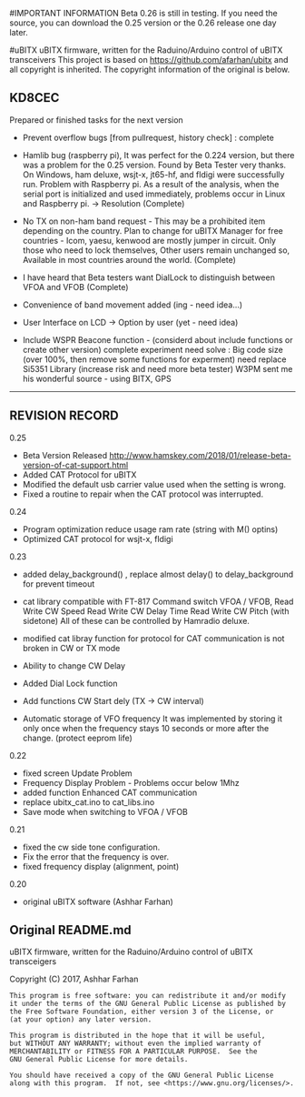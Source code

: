#IMPORTANT INFORMATION
Beta 0.26 is still in testing.
If you need the source, you can download the 0.25 version or the 0.26 release one day later.

#uBITX
uBITX firmware, written for the Raduino/Arduino control of uBITX transceivers
This project is based on https://github.com/afarhan/ubitx and all copyright is inherited.
The copyright information of the original is below.

KD8CEC
----------------------------------------------------------------------------
Prepared or finished tasks for the next version
  - Prevent overflow bugs [from pullrequest, history check] : complete
  - Hamlib bug (raspberry pi), It was perfect for the 0.224 version, but there was a problem for the 0.25 version.
    Found by Beta Tester very thanks.
    On Windows, ham deluxe, wsjt-x, jt65-hf, and fldigi were successfully run. Problem with Raspberry pi.
    As a result of the analysis, when the serial port is initialized and used immediately, problems occur in Linux and Raspberry pi. -> Resolution (Complete)
    
  - No TX on non-ham band request - This may be a prohibited item depending on the country.
    Plan to change for uBITX Manager for free countries - Icom, yaesu, kenwood are mostly jumper in circuit.
    Only those who need to lock themselves, Other users remain unchanged
    so, Available in most countries around the world. (Complete)
  - I have heard that Beta testers want DialLock to distinguish between VFOA and VFOB (Complete)
  - Convenience of band movement added (ing - need idea...)

  - User Interface on LCD -> Option by user (yet - need idea)
  - Include WSPR Beacone function - (considerd about include functions or create other version)
    complete experiment
    need solve : Big code size (over 100%, then remove some functions for experment)
                 need replace Si5351 Library (increase risk and need more beta tester)
                 W3PM sent me his wonderful source - using BITX, GPS
                  
----------------------------------------------------------------------------
## REVISION RECORD
0.25
  - Beta Version Released
    http://www.hamskey.com/2018/01/release-beta-version-of-cat-support.html
  - Added CAT Protocol for uBITX
  - Modified the default usb carrier value used when the setting is wrong.
  - Fixed a routine to repair when the CAT protocol was interrupted.

0.24
  - Program optimization
    reduce usage ram rate (string with M() optins)
  - Optimized CAT protocol for wsjt-x, fldigi

0.23
  - added delay_background() , replace almost delay() to delay_background for prevent timeout
  - cat library compatible with FT-817 Command 
    switch VFOA / VFOB, 
    Read Write CW Speed
    Read Write CW Delay Time
    Read Write CW Pitch (with sidetone)
    All of these can be controlled by Hamradio deluxe.

  - modified cat libray function for protocol for CAT communication is not broken in CW or TX mode
  - Ability to change CW Delay
  - Added Dial Lock function
  - Add functions CW Start dely (TX -> CW interval)
  - Automatic storage of VFO frequency
    It was implemented by storing it only once when the frequency stays 10 seconds or more after the change.
    (protect eeprom life)

  
0.22
  - fixed screen Update Problem
  - Frequency Display Problem - Problems occur below 1Mhz
  - added function Enhanced CAT communication
  - replace ubitx_cat.ino to cat_libs.ino
  - Save mode when switching to VFOA / VFOB


0.21
  - fixed the cw side tone configuration.
  - Fix the error that the frequency is over.
  - fixed frequency display (alignment, point) 


0.20 
  - original uBITX software (Ashhar Farhan)

## Original README.md
uBITX firmware, written for the Raduino/Arduino control of uBITX transceigers

Copyright (C) 2017,  Ashhar Farhan

    This program is free software: you can redistribute it and/or modify
    it under the terms of the GNU General Public License as published by
    the Free Software Foundation, either version 3 of the License, or
    (at your option) any later version.

    This program is distributed in the hope that it will be useful,
    but WITHOUT ANY WARRANTY; without even the implied warranty of
    MERCHANTABILITY or FITNESS FOR A PARTICULAR PURPOSE.  See the
    GNU General Public License for more details.

    You should have received a copy of the GNU General Public License
    along with this program.  If not, see <https://www.gnu.org/licenses/>.
